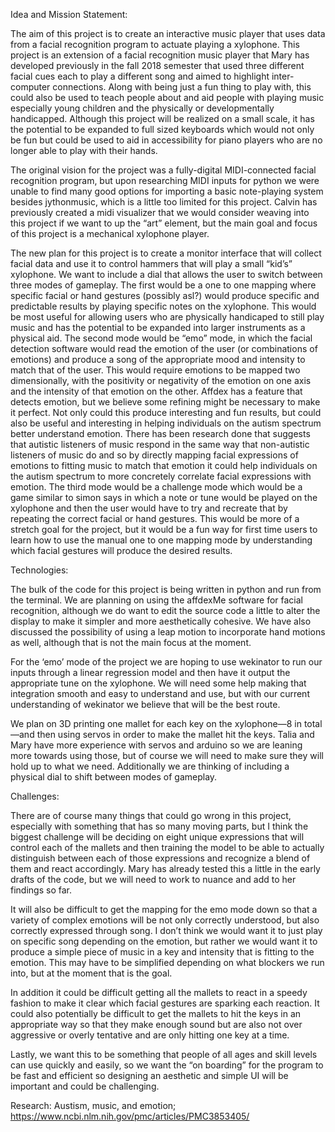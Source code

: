 Idea and Mission Statement: 

The aim of this project is to create an interactive music player that uses data from a facial recognition program to actuate playing a xylophone. This project is an extension of a facial recognition music player that Mary has developed previously in the fall 2018 semester that used three different facial cues each to play a different song and aimed to highlight inter-computer connections. Along with being just a fun thing to play with, this could also be used to teach people about and aid people with playing music especially young children and the physically or developmentally handicapped. Although this project will be realized on a small scale, it has the potential to be expanded to full sized keyboards which would not only be fun but could be used to aid in accessibility for piano players who are no longer able to play with their hands.

The original vision for the project was a fully-digital MIDI-connected facial recognition program, but upon researching MIDI inputs for python we were unable to find many good options for importing a basic note-playing system besides jythonmusic, which is a little too limited for this project. Calvin has previously created a midi visualizer that we would consider weaving into this project if we want to up the “art” element, but the main goal and focus of this project is a mechanical xylophone player. 

The new plan for this project is to create a monitor interface that will collect facial data and use it to control hammers that will play a small “kid’s” xylophone. We want to include a dial that allows the user to switch between three modes of gameplay. The first would be a one to one mapping where specific facial or hand gestures (possibly asl?) would produce specific and predictable results by playing specific notes on the xylophone. This would be most useful for allowing users who are physically handicaped to still play music and has the potential to be expanded into larger instruments as a physical aid. The second mode would be “emo” mode, in which the facial detection software would read the emotion of the user (or combinations of emotions) and produce a song of the appropriate mood and intensity to match that of the user. This would require emotions to be mapped two dimensionally, with the positivity or negativity of the emotion on one axis and the intensity of that emotion on the other. Affdex has a feature that detects emotion, but we believe some refining might be necessary to make it perfect. Not only could this produce interesting and fun results, but could also be useful and interesting in helping individuals on the autism spectrum better understand emotion. There has been research done that suggests that autistic listeners of music respond in the same way that non-autistic listeners of music do and so by directly mapping facial expressions of emotions to fitting music to match that emotion it could help individuals on the autism spectrum to more concretely correlate facial expressions with emotion. The third mode would be a challenge mode which would be a game similar to simon says in which a note or tune would be played on the xylophone and then the user would have to try and recreate that by repeating the correct facial or hand gestures. This would be more of a stretch goal for the project, but it would be a fun way for first time users to learn how to use the manual one to one mapping mode by understanding which facial gestures will produce the desired results. 
	


Technologies: 

The bulk of the code for this project is being written in python and run from the terminal. We are planning on using the affdexMe software for facial recognition, although we do want to edit the source code a little to alter the display to make it simpler and more aesthetically cohesive. We have also discussed the possibility of using a leap motion to incorporate hand motions as well, although that is not the main focus at the moment. 
	
For the ‘emo’ mode of the project we are hoping to use wekinator to run our inputs through a linear regression model and then have it output the appropriate tune on the xylophone. We will need some help making that integration smooth and easy to understand and use, but with our current understanding of wekinator we believe that will be the best route. 

We plan on 3D printing one mallet for each key on the xylophone—8 in total—and then using servos in order to make the mallet hit the keys. Talia and Mary have more experience with servos and arduino so we are leaning more towards using those, but of course we will need to make sure they will hold up to what we need. Additionally we are thinking of including a physical dial to shift between modes of gameplay. 


Challenges: 

There are of course many things that could go wrong in this project, especially with something that has so many moving parts, but I think the biggest challenge will be deciding on eight unique expressions that will control each of the mallets and then training the model to be able to actually distinguish between each of those expressions and recognize a blend of them and react accordingly. Mary has already tested this a little in the early drafts of the code, but we will need to work to nuance and add to her findings so far. 

It will also be difficult to get the mapping for the emo mode down so that a variety of complex emotions will be not only correctly understood, but also correctly expressed through song. I don’t think we would want it to just play on specific song depending on the emotion, but rather we would want it to produce a simple piece of music in a key and intensity that is fitting to the emotion. This may have to be simplified depending on what blockers we run into, but at the moment that is the goal. 

In addition it could be difficult getting all the mallets to react in a speedy fashion to make it clear which facial gestures are sparking each reaction. It could also potentially be difficult to get the mallets to hit the keys in an appropriate way so that they make enough sound but are also not over aggressive or overly tentative and are only hitting one key at a time.

Lastly, we want this to be something that people of all ages and skill levels can use quickly and easily, so we want the “on boarding” for the program to be fast and efficient so designing an aesthetic and simple UI will be important and could be challenging. 

Research: 
	Austism, music, and emotion; https://www.ncbi.nlm.nih.gov/pmc/articles/PMC3853405/


